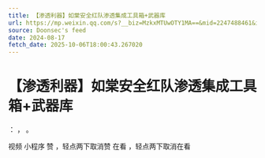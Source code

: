```yaml
---
title: 【渗透利器】如棠安全红队渗透集成工具箱+武器库
url: https://mp.weixin.qq.com/s?__biz=MzkxMTUwOTY1MA==&mid=2247488461&idx=1&sn=2f41e61a64b0d81733fd353468103bb2
source: Doonsec's feed
date: 2024-08-17
fetch_date: 2025-10-06T18:00:43.267020
---
```


# 【渗透利器】如棠安全红队渗透集成工具箱+武器库

：
，
。

视频
小程序
赞
，轻点两下取消赞
在看
，轻点两下取消在看
